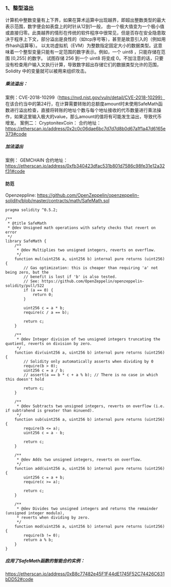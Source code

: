 ### 1、整型溢出
计算机中整数变量有上下界，如果在算术运算中出现越界，即超出整数类型的最大表示范围，数字便会如表盘上的时针从12到1一般，
由一个极大值变为一个极小值或直接归零。此类越界的情形在传统的软件程序中很常见，但是否存在安全隐患取决于程序上下文，部分溢出是良性的（如tcp序号等），甚至是故意引入的（例如用作hash运算等）。
以太坊虚拟机（EVM）为整数指定固定大小的数据类型。这意味着一个整型变量只能有一定范围的数字表示。例如，一个 uint8 ，只能存储在范围 [0,255] 的数字。
试图存储 256 到一个 uint8 将变成 0。不加注意的话，只要没有检查用户输入又执行计算，导致数字超出存储它们的数据类型允许的范围，Solidity 中的变量就可以被用来组织攻击。
##### 乘法溢出：
案例：CVE-2018-10299（https://nvd.nist.gov/vuln/detail/CVE-2018-10299）
在该合约当中的第24行，在计算需要转账的总额度amount时未使用SafeMath函数进行溢出检查，直接将转账的地址个数与每个地址接收的代币数量进行乘法操作，如果这里输入极大的value，那么amount的值将有可能发生溢出，导致代币增发。
案例二： CryptonitexCoin：
合约地址：https://etherscan.io/address/0x2c0c06dae6bc7d7d7d8b0d67a1f1a47d6165e373#code
##### 加法溢出
案例： GEMCHAIN
合约地址：https://etherscan.io/address/0xfb340423dfac531b801d7586c98fe31e12a32f31#code
#### 防范
Openzeppline:
https://github.com/OpenZeppelin/openzeppelin-solidity/blob/master/contracts/math/SafeMath.sol
```
pragma solidity ^0.5.2;

/**
 * @title SafeMath
 * @dev Unsigned math operations with safety checks that revert on error
 */
library SafeMath {
    /**
     * @dev Multiplies two unsigned integers, reverts on overflow.
     */
    function mul(uint256 a, uint256 b) internal pure returns (uint256) {
        // Gas optimization: this is cheaper than requiring 'a' not being zero, but the
        // benefit is lost if 'b' is also tested.
        // See: https://github.com/OpenZeppelin/openzeppelin-solidity/pull/522
        if (a == 0) {
            return 0;
        }

        uint256 c = a * b;
        require(c / a == b);

        return c;
    }

    /**
     * @dev Integer division of two unsigned integers truncating the quotient, reverts on division by zero.
     */
    function div(uint256 a, uint256 b) internal pure returns (uint256) {
        // Solidity only automatically asserts when dividing by 0
        require(b > 0);
        uint256 c = a / b;
        // assert(a == b * c + a % b); // There is no case in which this doesn't hold

        return c;
    }

    /**
     * @dev Subtracts two unsigned integers, reverts on overflow (i.e. if subtrahend is greater than minuend).
     */
    function sub(uint256 a, uint256 b) internal pure returns (uint256) {
        require(b <= a);
        uint256 c = a - b;

        return c;
    }

    /**
     * @dev Adds two unsigned integers, reverts on overflow.
     */
    function add(uint256 a, uint256 b) internal pure returns (uint256) {
        uint256 c = a + b;
        require(c >= a);

        return c;
    }

    /**
     * @dev Divides two unsigned integers and returns the remainder (unsigned integer modulo),
     * reverts when dividing by zero.
     */
    function mod(uint256 a, uint256 b) internal pure returns (uint256) {
        require(b != 0);
        return a % b;
    }
}
```
##### 应用了SafeMath函数的智能合约实例：
https://etherscan.io/address/0xB8c77482e45F1F44dE1745F52C74426C631bDD52#code
